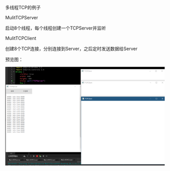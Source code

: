 ﻿多线程TCP的例子

MulitTCPServer

启动8个线程，每个线程创建一个TCPServer并监听

MulitTCPClient

创建8个TCP连接，分别连接到Server，之后定时发送数据给Server

预览图：

![](preview.png)

